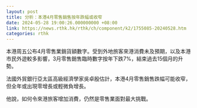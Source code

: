 ```yaml
---
layout: post
title: 分析：本港4月零售銷售按年跌幅或收窄
date: 2024-05-28 19:00:26.000000000 +08:00
link: https://news.rthk.hk/rthk/ch/component/k2/1755085-20240528.htm
categories: rthk
---
```


本港周五公布4月零售業銷貨額數字。受到外地旅客來港消費未及預期，以及本港市民外遊較多影響，3月零售銷售臨時數字按年下跌7%，結束過去15個月的升勢。

法國外貿銀行亞太區高級經濟學家吳卓殷估計，本港4月零售銷售跌幅可能收窄，但全年或出現零增長或輕微負增長。

他說，如何令來港旅客增加消費，仍然是零售業面對最大挑戰。
